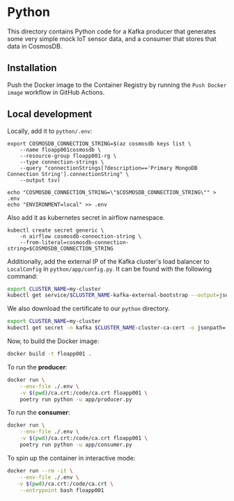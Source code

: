 # Python

This directory contains Python code for a Kafka producer that generates some very simple mock IoT sensor data, and a consumer that stores that data in CosmosDB.

## Installation

Push the Docker image to the Container Registry by running the `Push Docker image` workflow in GitHub Actions.

## Local development

Locally, add it to `python/.env`:

```
export COSMOSDB_CONNECTION_STRING=$(az cosmosdb keys list \
    --name floapp001cosmosdb \
    --resource-group floapp001-rg \
    --type connection-strings \
    --query "connectionStrings[?description=='Primary MongoDB Connection String'].connectionString" \
    --output tsv)

echo "COSMOSDB_CONNECTION_STRING=\"$COSMOSDB_CONNECTION_STRING\"" > .env
echo "ENVIRONMENT=local" >> .env
```

Also add it as kubernetes secret in airflow namespace.

```
kubectl create secret generic \
    -n airflow cosmosdb-connection-string \
    --from-literal=cosmosdb-connection-string=$COSMOSDB_CONNECTION_STRING
```

Additionally, add the external IP of the Kafka cluster's load balancer to `LocalConfig` in `python/app/config.py`. It can be found with the following command:

```sh
export CLUSTER_NAME=my-cluster
kubectl get service/$CLUSTER_NAME-kafka-external-bootstrap --output=jsonpath='{.status.loadBalancer.ingress[0].ip}' -n kafka
```

We also download the certificate to our `python` directory.

```sh
export CLUSTER_NAME=my-cluster
kubectl get secret -n kafka $CLUSTER_NAME-cluster-ca-cert -o jsonpath='{.data.ca\.crt}' | base64 --decode > ca.crt
```

Now, to build the Docker image:

```sh
docker build -t floapp001 .
```

To run the **producer**:

```sh
docker run \
    --env-file ./.env \
    -v $(pwd)/ca.crt:/code/ca.crt floapp001 \
    poetry run python -u app/producer.py
```

To run the **consumer**:

```sh
docker run \
    --env-file ./.env \
    -v $(pwd)/ca.crt:/code/ca.crt floapp001 \
    poetry run python -u app/consumer.py
```

To spin up the container in interactive mode:

```sh
docker run --rm -it \
    --env-file ./.env \
   -v $(pwd)/ca.crt:/code/ca.crt \
    --entrypoint bash floapp001
```
